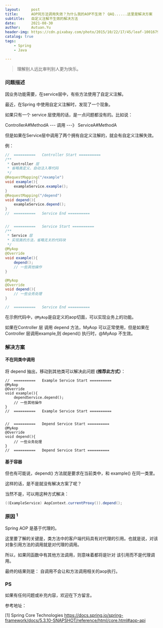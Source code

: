 ```yaml
---
layout:     post
title:      AOP同方法调用失效？为什么我的AOP不生效？ QAQ......这里是解决方案
subtitle:   自定义注解不生效的解决方法
date:       2021-08-30
author:     Autuan.Yu
header-img: https://cdn.pixabay.com/photo/2015/10/22/17/45/leaf-1001679_960_720.jpg
catalog: true
tags:
    - Spring
    - Java

---
```


> 理解别人远比审判别人更为快乐。

### 问题描述

因业务功能需要，在service层中，有些方法使用了自定义注解。

最近，在Spring 中使用自定义注解时，发现了一个现象。

如果只有一个 service 层使用的话，是一点问题都没有的。比如说：  

ControllerA#MethodA --- 调用 ---》 ServiceA#MethodA

但是如果在Service层中调用了两个拥有自定义注解的，就会有自定义注解失效。  

例：

````java
//  ==========   Controller Start ==========
/**
 * Controller 层
 * 省略类定义、自动注入等代码
 */
@RequestMapping("/example")
void example(){
    exampleService.example();
}
@RequestMapping("/depend")
void depend(){
    exampleService.depend();
}
//  ==========   Service End ==========


//  ==========   Service Start ==========
/**
 * Service 层
 * 实现类的方法，省略无关的代码块
 */
@MyAop
@Override
void example(){
    depend();
    // 一些其他操作
}

@MyAop
@Override
void depend(){
    // 一些业务处理
}

//  ==========   Service End ==========
````



在示例代码中，`@MyAop`是自定义的aop切面，可以实现业务上的功能。

如果在Controller 层 调用 depend 方法，MyAop 可以正常使用，但是如果在Controller 层调用example,则 depend() 执行时，@MyAop 不生效。



### 解决方案

#### 不在同类中调用

将 depend 抽出，移动到其他类可以解决此问题 **(推荐此方式）**：  

````
//  ==========   Example Service Start ==========
@MyAop
@Override
void example(){
    dependService.depend();
    // 一些其他操作
}
//  ==========   Example Service Start ==========


//  ==========   Depend Service Start ==========
@MyAop
@Override
void depend(){
    // 一些业务处理
}
//  ==========   Depend Service Start ==========
````



#### 基于容器

但也有可能说，depend() 方法就是要求在当前类中，和 example() 在同一类里。  

这样的话，是不是就没有解决方案了呢？  

当然不是，可以用这种方式解决：

```` java
((ExampleService) AopContext.currentProxy()).depend();
````

  

### 原因  <sup>1</sup>

Spring AOP 是基于代理的。



这里要了解的关键是，类方法中的客户端代码具有对代理的引用。也就是说，对该对象引用方法的调用就是对代理的调用。  



所以，如果同函数中有其他方法调用，则意味着都将是针对 该引用而不是代理调用。   



最终的结果则是： 自调用不会让和方法调用相关的aop执行。  





### PS

如果有任何问题或补充内容，欢迎在下方留言。





参考地址：

[1] Spring Core Technologies   https://docs.spring.io/spring-framework/docs/5.3.10-SNAPSHOT/reference/html/core.html#aop-api
